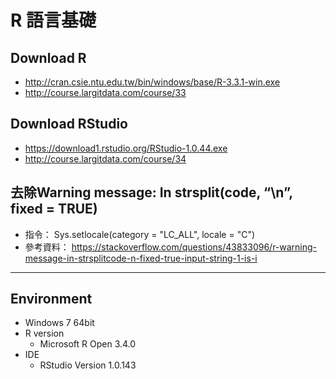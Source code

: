 ﻿# R 語言基礎

## Download R
- http://cran.csie.ntu.edu.tw/bin/windows/base/R-3.3.1-win.exe 
- http://course.largitdata.com/course/33

## Download RStudio
- https://download1.rstudio.org/RStudio-1.0.44.exe 
- http://course.largitdata.com/course/34

## 去除Warning message: In strsplit(code, “\n”, fixed = TRUE)
- 指令： Sys.setlocale(category = "LC_ALL", locale = "C")
- 參考資料： https://stackoverflow.com/questions/43833096/r-warning-message-in-strsplitcode-n-fixed-true-input-string-1-is-i

***

## Environment
* Windows 7 64bit
* R version
  * Microsoft R Open 3.4.0
* IDE
  * RStudio Version 1.0.143
